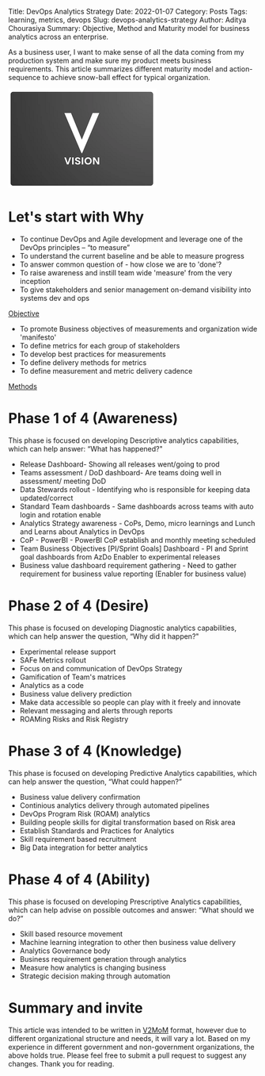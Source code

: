 Title: DevOps Analytics Strategy
Date: 2022-01-07
Category: Posts
Tags: learning, metrics, devops
Slug: devops-analytics-strategy
Author: Aditya Chourasiya
Summary: Objective, Method and Maturity model for business analytics across an enterprise.

   As a business user, I want to make sense of all the data coming from my production system and make sure my product meets business requirements. This article summarizes different maturity model and action-sequence to achieve snow-ball effect for typical organization.

![Vision](../images/vision.png)

# Let's start with Why

- To continue DevOps and Agile development and leverage one of the DevOps principles – “to measure”
- To understand the current baseline and be able to measure progress
- To answer common question of - how close we are to 'done'?
- To raise awareness and instill team wide 'measure' from the very inception
- To give stakeholders and senior management on-demand visibility into systems dev and ops

[Objective](../images/objective.png)

- To promote Business objectives of measurements and organization wide 'manifesto'
- To define metrics for each group of stakeholders
- To develop best practices for measurements
- To define delivery methods for metrics
- To define measurement and metric delivery cadence

[Methods](../images/methods.png)
# Phase 1 of 4 (Awareness)
This phase is focused on developing Descriptive analytics capabilities, which can help answer: “What has happened?"

- Release Dashboard- Showing all releases went/going to prod
- Teams assessment / DoD dashboard- Are teams doing well in assessment/ meeting DoD 
- Data Stewards rollout - Identifying who is responsible for keeping data updated/correct
- Standard Team dashboards - Same dashboards across teams with auto login and rotation enable
- Analytics Strategy awareness - CoPs, Demo, micro learnings and Lunch and Learns about Analytics in DevOps
- CoP - PowerBI - PowerBI CoP establish and monthly meeting scheduled
- Team Business Objectives [PI/Sprint Goals] Dashboard - PI and Sprint goal dashboards from AzDo Enabler to experimental releases
- Business value dashboard requirement gathering - Need to gather requirement for business value reporting (Enabler for business value)

# Phase 2 of 4 (Desire)
This phase is focused on developing Diagnostic analytics capabilities, which can help answer the question, “Why did it happen?"

- Experimental release support
- SAFe Metrics rollout
- Focus on and communication of DevOps Strategy
- Gamification of Team's matrices
- Analytics as a code
- Business value delivery prediction
- Make data accessible so people can play with it freely and innovate
- Relevant messaging and alerts through reports
- ROAMing Risks and Risk Registry

# Phase 3 of 4 (Knowledge)
This phase is focused on developing Predictive Analytics capabilities, which can help answer the question, “What could happen?”
- Business value delivery confirmation
- Continious analytics delivery through automated pipelines
- DevOps Program Risk (ROAM) analytics
- Building people skills for digital transformation based on Risk area
- Establish Standards and Practices for Analytics
- Skill requirement based recruitment
- Big Data integration for better analytics

# Phase 4 of 4 (Ability)
This phase is focused on developing Prescriptive Analytics capabilities, which can help advise on possible outcomes and answer: “What should we do?”
- Skill based resource movement
- Machine learning integration to other then business value delivery
- Analytics Governance body
- Business requirement generation through analytics
- Measure how analytics is changing business
- Strategic decision making through automation

# Summary and invite
This article was intended to be written in [V2MoM](https://www.salesforce.com/blog/how-to-create-alignment-within-your-company/) format, however due to different organizational structure and needs, it will vary a lot. Based on my experience in different government and non-government organizations, the above holds true. Please feel free to submit a pull request to suggest any changes. Thank you for reading.




